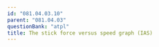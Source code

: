 ```yaml
---
id: "081.04.03.10"
parent: "081.04.03"
questionBank: "atpl"
title: The stick force versus speed graph (IAS)
---
```

